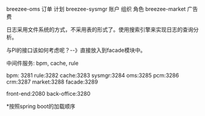 breezee-oms
    订单
    计划
breezee-sysmgr
    账户
    组织
    角色
breezee-market
    广告费

日志采用文件系统的方式，不采用表的形式了。使用搜索引擎来实现日志的查询分析。

与PI的接口该如何考虑呢？--》直接放入到facade模块中。

中间件服务: bpm, cache, rule


bpm: 3281
rule:3282
cache:3283
sysmgr:3284
oms:3285
pcm:3286
crm:3287
market:3288
facade:3289

front-end:2080
back-office:3280

*按照spring boot的加载顺序







